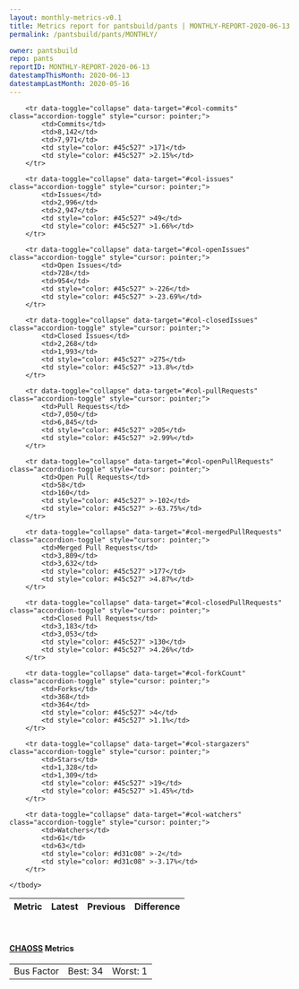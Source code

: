 ```yaml
---
layout: monthly-metrics-v0.1
title: Metrics report for pantsbuild/pants | MONTHLY-REPORT-2020-06-13 | 2020-06-13
permalink: /pantsbuild/pants/MONTHLY/

owner: pantsbuild
repo: pants
reportID: MONTHLY-REPORT-2020-06-13
datestampThisMonth: 2020-06-13
datestampLastMonth: 2020-05-16
---
```



<table class="table table-condensed" style="border-collapse:collapse;">
    <thead>
    <tr>
        <th>Metric</th>
        <th>Latest</th>
        <th>Previous</th>
        <th colspan="2" style="text-align: center;">Difference</th>
    </tr>
    </thead>
    <tbody>

        <tr data-toggle="collapse" data-target="#col-commits" class="accordion-toggle" style="cursor: pointer;">
            <td>Commits</td>
            <td>8,142</td>
            <td>7,971</td>
            <td style="color: #45c527" >171</td>
            <td style="color: #45c527" >2.15%</td>
        </tr>
        
        <tr data-toggle="collapse" data-target="#col-issues" class="accordion-toggle" style="cursor: pointer;">
            <td>Issues</td>
            <td>2,996</td>
            <td>2,947</td>
            <td style="color: #45c527" >49</td>
            <td style="color: #45c527" >1.66%</td>
        </tr>
        
        <tr data-toggle="collapse" data-target="#col-openIssues" class="accordion-toggle" style="cursor: pointer;">
            <td>Open Issues</td>
            <td>728</td>
            <td>954</td>
            <td style="color: #45c527" >-226</td>
            <td style="color: #45c527" >-23.69%</td>
        </tr>
        
        <tr data-toggle="collapse" data-target="#col-closedIssues" class="accordion-toggle" style="cursor: pointer;">
            <td>Closed Issues</td>
            <td>2,268</td>
            <td>1,993</td>
            <td style="color: #45c527" >275</td>
            <td style="color: #45c527" >13.8%</td>
        </tr>
        
        <tr data-toggle="collapse" data-target="#col-pullRequests" class="accordion-toggle" style="cursor: pointer;">
            <td>Pull Requests</td>
            <td>7,050</td>
            <td>6,845</td>
            <td style="color: #45c527" >205</td>
            <td style="color: #45c527" >2.99%</td>
        </tr>
        
        <tr data-toggle="collapse" data-target="#col-openPullRequests" class="accordion-toggle" style="cursor: pointer;">
            <td>Open Pull Requests</td>
            <td>58</td>
            <td>160</td>
            <td style="color: #45c527" >-102</td>
            <td style="color: #45c527" >-63.75%</td>
        </tr>
        
        <tr data-toggle="collapse" data-target="#col-mergedPullRequests" class="accordion-toggle" style="cursor: pointer;">
            <td>Merged Pull Requests</td>
            <td>3,809</td>
            <td>3,632</td>
            <td style="color: #45c527" >177</td>
            <td style="color: #45c527" >4.87%</td>
        </tr>
        
        <tr data-toggle="collapse" data-target="#col-closedPullRequests" class="accordion-toggle" style="cursor: pointer;">
            <td>Closed Pull Requests</td>
            <td>3,183</td>
            <td>3,053</td>
            <td style="color: #45c527" >130</td>
            <td style="color: #45c527" >4.26%</td>
        </tr>
        
        <tr data-toggle="collapse" data-target="#col-forkCount" class="accordion-toggle" style="cursor: pointer;">
            <td>Forks</td>
            <td>368</td>
            <td>364</td>
            <td style="color: #45c527" >4</td>
            <td style="color: #45c527" >1.1%</td>
        </tr>
        
        <tr data-toggle="collapse" data-target="#col-stargazers" class="accordion-toggle" style="cursor: pointer;">
            <td>Stars</td>
            <td>1,328</td>
            <td>1,309</td>
            <td style="color: #45c527" >19</td>
            <td style="color: #45c527" >1.45%</td>
        </tr>
        
        <tr data-toggle="collapse" data-target="#col-watchers" class="accordion-toggle" style="cursor: pointer;">
            <td>Watchers</td>
            <td>61</td>
            <td>63</td>
            <td style="color: #d31c08" >-2</td>
            <td style="color: #d31c08" >-3.17%</td>
        </tr>
        
    </tbody>
</table>
<br>
<h4><a target="_blank" href="https://chaoss.community/">CHAOSS</a> Metrics</h4>

<table class="table table-condensed" style="border-collapse:collapse;">
    <tbody>
        <td>Bus Factor</td>
        <td>Best: 34</td>
        <td>Worst: 1</td>
    </tbody>
</table>
